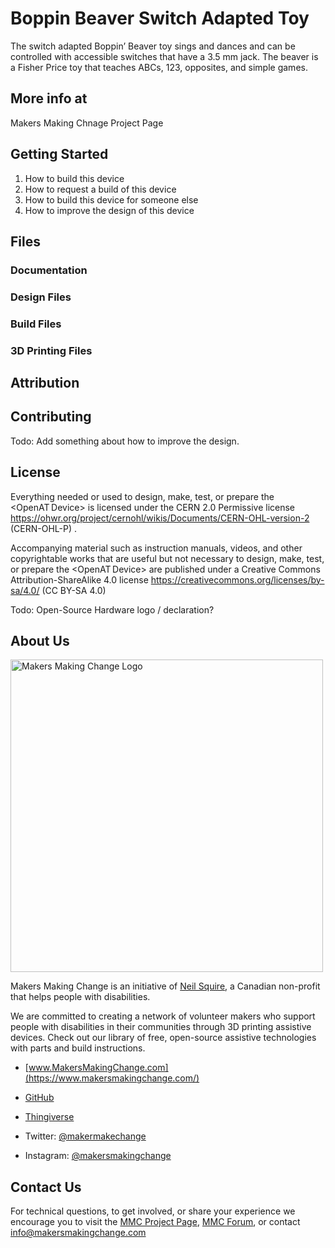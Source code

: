 # Boppin Beaver Switch Adapted Toy
The switch adapted Boppin’ Beaver toy sings and dances and can be controlled with accessible switches that have a 3.5 mm jack. The beaver is a Fisher Price toy that teaches ABCs, 123, opposites, and simple games.

## More info at
Makers Making Chnage Project Page

## Getting Started
1. How to build this device
2. How to request a build of this device
3. How to build this device for someone else
4. How to improve the design of this device

## Files


### Documentation

### Design Files 

 

### Build Files 

### 3D Printing Files 

 

## Attribution 

 

## Contributing 

Todo: Add something about how to improve the design.  

 

 

## License 
Everything needed or used to design, make, test, or prepare the <OpenAT Device> is licensed under the CERN 2.0 Permissive license <https://ohwr.org/project/cernohl/wikis/Documents/CERN-OHL-version-2> (CERN-OHL-P) . 

 

Accompanying material such as instruction manuals, videos, and other copyrightable works that are useful but not necessary to design, make, test, or prepare the <OpenAT Device> are published under a Creative Commons Attribution-ShareAlike 4.0 license <https://creativecommons.org/licenses/by-sa/4.0/> (CC BY-SA 4.0) 

 

Todo: Open-Source Hardware logo / declaration? 

 

 ## About Us 

<img src="https://www.makersmakingchange.com/wp-content/uploads/logo/mmc_logo.svg" width="500" alt="Makers Making Change Logo"> 

 

Makers Making Change is an initiative of [Neil Squire](https://www.neilsquire.ca/), a Canadian non-profit that helps people with disabilities. 

 

We are committed to creating a network of volunteer makers who support people with disabilities in their communities through 3D printing assistive devices. Check out our library of free, open-source assistive technologies with parts and build instructions. 

 

 - [www.MakersMakingChange.com](https://www.makersmakingchange.com/) 

 - [GitHub](https://github.com/makersmakingchange) 

 - [Thingiverse](https://www.thingiverse.com/makersmakingchange/about) 

 - Twitter: [@makermakechange](https://twitter.com/makermakechange) 

 - Instagram: [@makersmakingchange](https://www.instagram.com/makersmakingchange) 

 

## Contact Us 

 

For technical questions, to get involved, or share your experience we encourage you to visit the [MMC Project Page]( https://www.makersmakingchange.com/project), [MMC Forum](https://makersmakingchange.com/forum/), or contact info@makersmakingchange.com 

 

 


